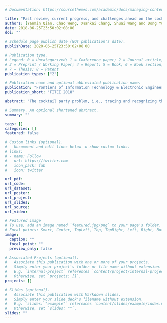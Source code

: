 ```yaml
---
# Documentation: https://sourcethemes.com/academic/docs/managing-content/

title: "Past review, current progress, and challenges ahead on the cocktail party problem"
authors: [Yanmin Qian, Chao Weng, Xuankai Chang, Shuai Wang and Dong Yu]
date: 2018-06-25T23:50:02+08:00
doi: ""

# Schedule page publish date (NOT publication's date).
publishDate: 2020-06-25T23:50:02+08:00

# Publication type.
# Legend: 0 = Uncategorized; 1 = Conference paper; 2 = Journal article;
# 3 = Preprint / Working Paper; 4 = Report; 5 = Book; 6 = Book section;
# 7 = Thesis; 8 = Patent
publication_types: ["2"]

# Publication name and optional abbreviated publication name.
publication: "Frontiers of Information Technology & Electronic Engineering, 19 (1), 40-63, 2018"
publication_short: "FITEE 2018"

abstract: "The cocktail party problem, i.e., tracing and recognizing the speech of a specific speaker when multiple speakers talk simultaneously, is one of the critical problems yet to be solved to enable the wide application of automatic speech recognition (ASR) systems. In this overview paper, we review the techniques proposed in the last two decades in attacking this problem. We focus our discussions on the speech separation problem given its central role in the cocktail party environment, and describe the conventional single-channel techniques such as computational auditory scene analysis (CASA), non-negative matrix factorization (NMF) and generative models, the conventional multi-channel techniques such as beamforming and multi-channel blind source separation, and the newly developed deep learning-based techniques, such as deep clustering (DPCL), the deep attractor network (DANet), and permutation invariant training (PIT). We also present techniques developed to improve ASR accuracy and speaker identification in the cocktail party environment. We argue effectively exploiting information in the microphone array, the acoustic training set, and the language itself using a more powerful model. Better optimization objective and techniques will be the approach to solving the cocktail party problem."

# Summary. An optional shortened abstract.
summary: ""

tags: []
categories: []
featured: false

# Custom links (optional).
#   Uncomment and edit lines below to show custom links.
# links:
# - name: Follow
#   url: https://twitter.com
#   icon_pack: fab
#   icon: twitter

url_pdf:
url_code:
url_dataset:
url_poster:
url_project:
url_slides:
url_source:
url_video:

# Featured image
# To use, add an image named `featured.jpg/png` to your page's folder. 
# Focal points: Smart, Center, TopLeft, Top, TopRight, Left, Right, BottomLeft, Bottom, BottomRight.
image:
  caption: ""
  focal_point: ""
  preview_only: false

# Associated Projects (optional).
#   Associate this publication with one or more of your projects.
#   Simply enter your project's folder or file name without extension.
#   E.g. `internal-project` references `content/project/internal-project/index.md`.
#   Otherwise, set `projects: []`.
projects: []

# Slides (optional).
#   Associate this publication with Markdown slides.
#   Simply enter your slide deck's filename without extension.
#   E.g. `slides: "example"` references `content/slides/example/index.md`.
#   Otherwise, set `slides: ""`.
slides: ""
---
```

